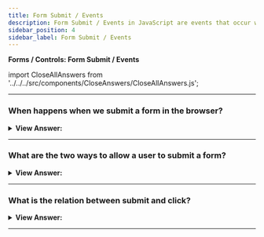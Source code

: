 ```yaml
---
title: Form Submit / Events
description: Form Submit / Events in JavaScript are events that occur when a user interacts with a form. - JavaScript Interview Questions & Answers
sidebar_position: 4
sidebar_label: Form Submit / Events
---
```


**Forms / Controls: Form Submit / Events**

import CloseAllAnswers from '../../../src/components/CloseAnswers/CloseAllAnswers.js';

<CloseAllAnswers />

---

### When happens when we submit a form in the browser?

<details>
  <summary><strong>View Answer:</strong></summary>
  <div>
  <div><strong>Interview Response:</strong> When a form is submitted, the submit event is triggered. It often gets used to verify the form (form validation) before sending it to the server or cancel the submission and process it in JavaScript. The function form.submit() enables us to transmit forms from JavaScript, and we may use it to construct and send forms to the server dynamically.
    </div>
  </div>
</details>

---

### What are the two ways to allow a user to submit a form?

<details>
  <summary><strong>View Answer:</strong></summary>
  <div>
  <div><strong>Interview Response:</strong> There are two primary methods for submitting a form. The first step is to select either &#8249;input type="submit"&#8250; or &#8249;input type="image"&#8250;. The second method is to enter data into an input field by pressing Enter. Both activities result in the form's submit-event. The handler can inspect the data, display them, and call events if any issues appear. If you use `preventDefault()`, the form does not transmit to the server.
    </div><br />
  <div><strong className="codeExample">Code Example:</strong><br /><br />

  <div></div>

```html
<form onsubmit="alert('submit!');return false">
  First: Enter in the input field <input type="text" value="text" /><br />
  Second: Click "submit": <input type="submit" value="Submit" />
</form>
```

  </div>
  </div>
</details>

---

### What is the relation between submit and click?

<details>
  <summary><strong>View Answer:</strong></summary>
  <div>
  <div><strong>Interview Response:</strong> When a form gets sent using Enter on an input field, a click event triggers on the &#8249;input type="submit"&#8250;. That is rather funny because there was no click at all.
    </div><br />
  <div><strong className="codeExample">Code Example:</strong><br /><br />

  <div></div>

```html
<form onsubmit="return false">
  <input type="text" size="30" value="Focus here and press enter" />
  <input type="submit" value="Submit" onclick="alert('click')" />
</form>
```

  </div>
  </div>
</details>

---
